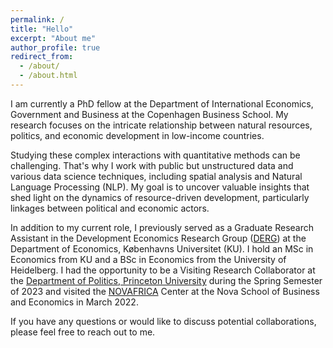 ```yaml
---
permalink: /
title: "Hello"
excerpt: "About me"
author_profile: true
redirect_from: 
  - /about/
  - /about.html
---
```

I am currently a PhD fellow at the Department of International Economics, Government and Business at the Copenhagen Business School. My research focuses on the intricate relationship between natural resources, politics, and economic development in low-income countries.

Studying these complex interactions with quantitative methods can be challenging. That's why I work with public but unstructured data and various data science techniques, including spatial analysis and Natural Language Processing (NLP). My goal is to uncover valuable insights that shed light on the dynamics of resource-driven development, particularly linkages between political and economic actors.

In addition to my current role, I previously served as a Graduate Research Assistant in the Development Economics Research Group ([DERG](https://www.econ.ku.dk/derg/)) at the Department of Economics, Københavns Universitet (KU). I hold an MSc in Economics from KU and a BSc in Economics from the University of Heidelberg.  I had the opportunity to be a Visiting Research Collaborator at the [Department of Politics, Princeton University](https://politics.princeton.edu/) during the Spring Semester of 2023 and visited the [NOVAFRICA](https://novafrica.org/) Center at the Nova School of Business and Economics in March 2022.

If you have any questions or would like to discuss potential collaborations, please feel free to reach out to me.
